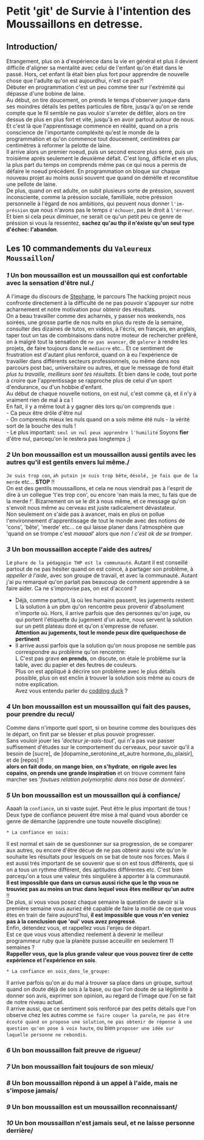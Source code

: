# Petit 'git' de Survie à l'intention des Moussaillons en detresse.  
## Introduction/  
  
  Etrangement, plus on à d'expérience dans la vie en général et plus il devient difficile 
  d'aligner sa mentalité avec celui de l'enfant qu'on était dans le passé. Hors, cet enfant là 
  était bien plus fort pour apprendre de nouvelle chose que l'adulte qu'on est aujourdhui, n'est ce pas?!  
  Débuter en programmation c'est un peu comme tirer sur l'extrémité qui dépasse d'une bobine de laine.  
  Au début, on tire doucement, on prends le temps d'observer jusque dans ses moindres détails les petites
  particules de fibre, jusqu'à qu'on se rende compte que le fil semble ne pas vouloir s'arreter de défiler, alors on tire dessus de plus en plus fort et vite, jusqu'à en avoir partout autour de nous.  
  Et c'est là que l'apprentissage commence en réalité, quand on a pris conscience de l'importante compléxité qu'est le monde de la programmation et qu'on commence tout doucement, centimètres par centimètres à reformer la pelotte de laine.  
  Il arrive alors un premier noeud, puis un second encore plus sérré, puis un troisième aprés seulement le deuxième défait. C'est long, difficile et en plus, la plus part du temps on comprends même pas ce qui nous a permis de défaire le noeud précédent. En programmation on bloque sur chaque nouveau projet au moins aussi souvent que quand on démèlle et reconstitue une pellote de laine.  
  De plus, quand on est adulte, on subit plusieurs sorte de préssion, souvent inconsciente, comme la préssion sociale, familliale, notre préssion personnelle à l'égard de nos ambitions, qui peuvent nous donner `l'im-préssion` que nous n'avons pas le temps `d'échouer`, pas le droit à `l'érreur`.
  Et bien si cela peux diminuer, ne serait ce qu'un petit peu ce genre de préssion si vous la ressentez, **sachez qu'au thp il n'éxiste qu'un seul type d'échec: l'abandon**.  
  
## Les 10 commandements du `Valeureux Moussaillon`/  
  
### *1*  Un bon moussaillon est **un moussaillon qui est confortable avec la sensation d'être nul.**/  
  
  A l'image du discours de <a href="https://www.youtube.com/channel/UC22mJjtnkZfLZMBoAZ9jI3w/featured">Stephane</a>, le parcours The hacking project nous confronte directement à la difficulté de ne pas pouvoir s'appuyer sur notre acharnement et notre motivation pour obtenir des résultats.  
  On a beau travailler comme des acharnés, y passer nos weekends, nos soirées, une grosse partie de nos nuits en plus du reste de la semaine, consulter des dizaines de tutos, en vidéos, à l'écris, en français, en anglais, taper tout un tas de combinaisons dans notre moteur de rechercher préféré, on à malgré tout la sensation de `ne pas avancer`, de `galerer` à rendre les projets, de faire toujours dans le `mediocre` etc... Et ce sentiment de frustration est d'autant plus renforcé, quand on à eu l'expérience de travailler dans différents secteurs professionnels, ou même dans nos parcours post bac, universitaire ou autres, et que le message de fond était *plus tu travaille, meilleurs sont tes résultats*.  Et bien dans le code, tout porte à croire que l'apprentissage se rapproche plus de celui d'un sport d'endurance, ou d'un hobbie d'enfant.  
  Au début de chaque nouvelle notions, on est nul, c'est comme çà, et il n'y à vraiment rien de mal à ca !  
  En fait, il y a même tout à y gagner dés lors qu'on comprends que :  
    -  Ca peux être drôle d'être nul  
    -  On comprends mieux les nuls quand on a sois même été nuls
    -  la vérité sort de la bouche des nuls !  
    -  Le plus important: `seul un nul peux apprendre l'humilité`
  Soyons **fier** d'être nul, parcequ'on le restera pas longtemps ;)  

### *2* Un bon moussaillon est **un moussaillon aussi gentils avec les autres qu'il est gentils envers lui même.**/  
  
  `Je suis trop con`, `ah putain je suis trop bête`, `désolé, je fais que de la merde` etc... **STOP** !!  
  On est des gentils moussaillons, et cela ne nous viendrait pas à l'esprit de dire à un collegue 't'es trop con', ou encore 'nan mais la mec, tu fais que de la merde !'. Bizarrement on se le dit à nous même, et ce message qu'on s'envoit nous même au cerveau est juste radicalement dévastateur.  
  Non seulement on s'aide pas à avancer, mais en plus on pollue l'environnement d'apprentissage de tout
  le monde avec des notions de 'cons', 'bête', 'merde' etc... ce qui laisse planer dans l'atmosphère que 'quand on se trompe c'est *maaaal*' alors que *non ! c'est ok de se tromper*.
  
### *3* Un bon moussaillon **accepte l'aide des autres**/  
  
  Le `phare de la pédagogie THP est la communauté`. Autant il est conseillé partout de ne pas hésiter quand on est coincé, à partager son problème, à *appeller à l'aide*, avec son groupe de travail, et avec la communauté. Autant j'ai pu remarqué qu'on parlait pas beaucoup de comment apprendre à se faire aider. Ca ne s'improvise pas, on est d'accord ?  
  * Déjà, comme partout, là où les humains passent, les jugements restent:  
    L la solution à un pbm qu'on rencontre peux provenir d'absolument n'importe où. Hors, il arrive parfois que des personnes qu'on juge, ou qui portent l'étiquette du jugement d'un autre, nous servent la solution sur un petit plateau doré et qu'on s'empresse de refuser.  
    **Attention au jugements, tout le monde peux dire quelquechose de pertinent**  
  * Il arrive aussi parfois que la solution qu'on nous propose ne semble pas correspondre au problème    qu'on rencontre:  
    L C'est pas grave **on prends**, on discute, on étale le problème sur la table, avec du papier et des feutres de couleurs.  
    Plus on est appliqué à décrire son problème avec le plus détails possible, plus on est enclin à trouver la solution sois même au cours de notre explication.  
    Avez vous entendu parler du <a href="https://fr.wikipedia.org/wiki/M%C3%A9thode_du_canard_en_plastique">codding duck</a> ?  
  
### *4* Un bon moussaillon **est un moussaillon qui fait des pauses, pour prendre du recul**/  
  
  Comme dans n'importe quel sport, si on bourine comme des bouriques dés le départ, on finit par se blesser et plus pouvoir progresser.  
  Sans vouloir jouer les '*docteur je-sais-tout*', qui n'a pas vue passer suffisement d'études sur le comportement du cerveaux, pour savoir qu'il a besoin de [sucre], de [dopamine_serotonine_et_autre hormone_du_plaisir], et de [repos] !!  
  **alors on fait dodo**, **on mange bien**, **on s'hydrate**, **on rigole avec les copains**, **on prends une grande inspiration** et on trouve comment faire marcher ses '*foutues relation polymorphic dans nos base de données*'.  
  
### *5* Un bon moussaillon **est un moussaillon qui à confiance**/  
  
  Aaaah la `confiance`, un si vaste sujet. Peut être le plus important de tous !  
  Deux type de confiance peuvent être mise à mal quand vous aborder ce genre de démarche (apprendre une toute nouvelle discipline):   
  
    * La confiance en sois:  
  
  Il est normal et sain de se questionner sur sa progression, de se comparer aux autres, ou encore d'être décue de ne pas obtenir aussi vite qu'on le souhaite les résultats pour lesquels on se bat de toute nos forces. Mais il est aussi trés important de se souvenir que si on est tous différents, que si on a tous un rythme différent, des aptitudes différentes etc. C'est bien parcequ'on a tous une valeur trés singulière à apporter à la communauté.  
  **Il est impossible que dans un cursus aussi riche que le thp vous ne trouviez pas au moins un truc dans lequel vous êtes meilleur qu'un autre** !!  
  De plus, si vous vous posez chaque semaine la question de savoir si la première semaine vous auriez été capable de faire la moitié de ce que vous êtes en train de faire aujourd'hui, **il est impossible que vous n'en veniez pas à la conclusion que 'oui' vous avez progressé**.  
  Enfin, détendez vous, et rappellez vous l'enjeu de départ.  
  Est ce que vous vous attendiez reelement à devenir le meilleur programmeur ruby que la planète puisse acceuillir en seulement 11 semaines ?  
  **Rappeller vous, que la plus grande valeur que vous pouvez tirer de cette expérience et l'expérience en sois**. 
   
    * La confiance en sois_dans_le_groupe:  
  
  Il arrive parfois qu'on ai du mal à trouver sa place dans un groupe, surtout quand on doute déjà de sois à la base, ou que l'on doute de sa légitimité à donner son avis, exprimer son opinion, au regard de l'image que l'on se fait de notre niveau actuel.  
  Il arrive aussi, que ce sentiment sois renforcé par des petits détails que l'on observe chez les autres comme `se faire couper la parole`, `ne pas être écouté quand on propose une solution`, `ne pas obtenir de réponse à une question qu'on pose à voix haute`, ou bien `proposer une idée sur laquelle personne ne rebondis`.  
  
### *6* Un bon moussaillon **fait preuve de rigueur**/  
### *7* Un bon moussaillon **fait toujours de son mieux**/  
### *8* Un bon moussaillon **répond à un appel à l'aide, mais ne s'impose jamais**/  
### *9* Un bon moussaillon **est un moussaillon reconnaissant**/  
### *10* Un bon moussaillon **n'est jamais seul, et ne laisse personne derrière**/  